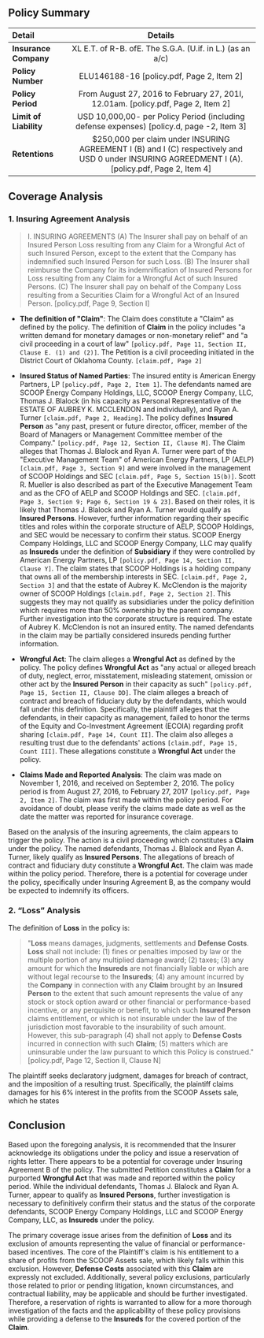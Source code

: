 ## Policy Summary
|   **Detail** | **Details** |
| :--- | :---: |
| **Insurance Company** | XL  E.T. of R-B. ofE. The  S.G.A. (U.if. in L.) (as an a/c) |  | XL Catlin Services, Inc. (on its own behalf and for and on behalf of XL and XL Group of company  insurers)  [policy.pdf, Page  6, Section II, Insurer's Notice Clause]|
| **Policy Number** | ELU146188-16 [policy.pdf, Page  2, Item 2] |
| **Policy Period** | From August 27, 2016 to February 27, 201I, 12.01am. [policy.pdf, Page 2, Item 2] |
| **Limit of Liability** | USD 10,000,00- per Policy Period (including defense expenses) [policy.d,  page -2, Item 3] |
| **Retentions**|  $250,000 per claim under INSURING AGREEMENT I (B) and I (C) respectively and USD 0 under INSURING AGREEDMENT I (A). [policy.pdf, Page 2, Item 4] |

## Coverage Analysis

### 1. Insuring Agreement Analysis

> I. INSURING AGREEMENTS (A) The Insurer shall pay on behalf of an Insured Person Loss resulting from any Claim for a Wrongful Act of such Insured Person, except to the extent that the Company has indemnified such Insured Person for such Loss. 
> (B) The Insurer shall reimburse the Company for its indemnification of Insured Persons for Loss resulting from any Claim for a Wrongful Act of such Insured Persons. 
> (C) The Insurer shall pay on behalf of the Company Loss resulting from a Securities Claim for a Wrongful Act of an Insured Person. 
[policy.pdf, Page 9, Section I]

* **The definition of "Claim"**: The Claim does constitute a "Claim" as defined by the policy. The definition of **Claim** in the policy includes "a written demand for monetary damages or non-monetary relief" and "a civil proceeding in a court of law" `[policy.pdf, Page 11, Section II, Clause E. (1) and (2)]`. The Petition is a civil proceeding initiated in the District Court of Oklahoma County. `[claim.pdf, Page 2]`

* **Insured Status of Named Parties**:  The insured entity is American Energy Partners, LP `[policy.pdf, Page 2, Item 1]`. The defendants named are SCOOP Energy Company Holdings, LLC, SCOOP Energy Company, LLC, Thomas J. Blalock (in his capacity as Personal Representative of the ESTATE OF AUBREY K. MCCLENDON and individually), and Ryan A. Turner `[claim.pdf, Page 2, Heading]`. The policy defines **Insured Person** as "any past, present or future director, officer, member of the Board of Managers or Management Committee member of the Company." `[policy.pdf, Page 12, Section II, Clause M]`. The Claim alleges that Thomas J. Blalock and Ryan A. Turner were part of the "Executive Management Team" of American Energy Partners, LP (AELP) `[claim.pdf, Page 3, Section 9]` and were involved in the management of SCOOP Holdings and SEC `[claim.pdf, Page 5, Section 15(b)]`. Scott R. Mueller is also described as part of the Executive Management Team and as the CFO of AELP and SCOOP Holdings and SEC. `[claim.pdf, Page 3, Section 9; Page 6, Section 19 & 23]`.  Based on their roles, it is likely that Thomas J. Blalock and Ryan A. Turner would qualify as **Insured Persons**.  However, further information regarding their specific titles and roles within the corporate structure of AELP, SCOOP Holdings, and SEC would be necessary to confirm their status. SCOOP Energy Company Holdings, LLC and SCOOP Energy Company, LLC may qualify as **Insureds** under the definition of **Subsidiary** if they were controlled by American Energy Partners, LP `[policy.pdf, Page 14, Section II, Clause Y]`. The claim states that SCOOP Holdings is a holding company that owns all of the membership interests in SEC. `[claim.pdf, Page 2, Section 3]` and that the estate of Aubrey K. McClendon is the majority owner of SCOOP Holdings `[claim.pdf, Page 2, Section 2]`. This suggests they may not qualify as subsidiaries under the policy definition which requires more than 50% ownership by the parent company. Further investigation into the corporate structure is required. The estate of Aubrey K. McClendon is not an insured entity. The named defendants in the claim may be partially considered insureds pending further information.

* **Wrongful Act**: The claim alleges a **Wrongful Act** as defined by the policy. The policy defines **Wrongful Act** as "any actual or alleged breach of duty, neglect, error, misstatement, misleading statement, omission or other act by the **Insured Person** in their capacity as such" `[policy.pdf, Page 15, Section II, Clause DD]`. The claim alleges a breach of contract and breach of fiduciary duty by the defendants, which would fall under this definition. Specifically, the plaintiff alleges that the defendants, in their capacity as management, failed to honor the terms of the Equity and Co-Investment Agreement (ECOIA) regarding profit sharing `[claim.pdf, Page 14, Count II]`. The claim also alleges a resulting trust due to the defendants' actions `[claim.pdf, Page 15, Count III]`. These allegations constitute a **Wrongful Act** under the policy.

* **Claims Made and Reported Analysis**:  The claim was made on November 1, 2016, and received on September 2, 2016. The policy period is from August 27, 2016, to February 27, 2017 `[policy.pdf, Page 2, Item 2]`. The claim was first made within the policy period. For avoidance of doubt, please verify the claims made date as well as the date the matter was reported for insurance coverage.

Based on the analysis of the insuring agreements, the claim appears to trigger the policy. The action is a civil proceeding which constitutes a **Claim** under the policy. The named defendants, Thomas J. Blalock and Ryan A. Turner, likely qualify as **Insured Persons**. The allegations of breach of contract and fiduciary duty constitute a **Wrongful Act**. The claim was made within the policy period. Therefore, there is a potential for coverage under the policy, specifically under Insuring Agreement B, as the company would be expected to indemnify its officers. 

### 2. “Loss” Analysis
The definition of **Loss** in the policy is: 
> "**Loss** means damages, judgments, settlements and **Defense Costs**. **Loss** shall not include: (1) fines or penalties imposed by law or the multiple portion of any multiplied damage award; (2) taxes; (3) any amount for which the **Insureds** are not financially liable or which are without legal recourse to the **Insureds**; (4) any amount incurred by the **Company** in connection with any **Claim** brought by an **Insured Person** to the extent that such amount represents the value of any stock or stock option award or other financial or performance-based incentive, or any perquisite or benefit, to which such **Insured Person** claims entitlement, or which is not insurable under the law of the jurisdiction most favorable to the insurability of such amount. However, this sub-paragraph (4) shall not apply to **Defense Costs** incurred in connection with such **Claim**; (5) matters which are uninsurable under the law pursuant to which this Policy is construed."
[policy.pdf, Page 12, Section II, Clause N]

The plaintiff seeks declaratory judgment, damages for breach of contract, and the imposition of a resulting trust. Specifically, the plaintiff claims damages for his 6% interest in the profits from the SCOOP Assets sale, which he states 
## Conclusion 

Based upon the foregoing analysis, it is recommended that the Insurer acknowledge its obligations under the policy and issue a reservation of rights letter. There appears to be a potential for coverage under Insuring Agreement B of the policy. The submitted Petition constitutes a **Claim** for a purported **Wrongful Act** that was made and reported within the policy period. While the individual defendants, Thomas J. Blalock and Ryan A. Turner, appear to qualify as **Insured Persons**, further investigation is necessary to definitively confirm their status and the status of the corporate defendants, SCOOP Energy Company Holdings, LLC and SCOOP Energy Company, LLC, as **Insureds** under the policy.

The primary coverage issue arises from the definition of **Loss** and its exclusion of amounts representing the value of financial or performance-based incentives. The core of the Plaintiff's claim is his entitlement to a share of profits from the SCOOP Assets sale, which likely falls within this exclusion. However, **Defense Costs** associated with this **Claim** are expressly not excluded. Additionally, several policy exclusions, particularly those related to prior or pending litigation, known circumstances, and contractual liability, may be applicable and should be further investigated. Therefore, a reservation of rights is warranted to allow for a more thorough investigation of the facts and the applicability of these policy provisions while providing a defense to the **Insureds** for the covered portion of the **Claim**.
